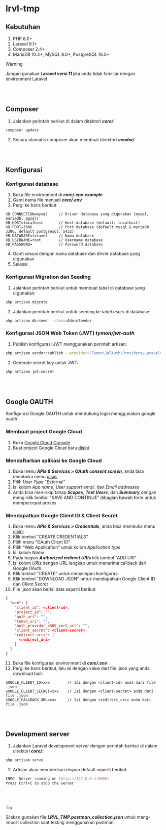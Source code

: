 # lrvl-tmp

## Kebutuhan

1. PHP 8.0+
2. Laravel 9.1+
3. Composer 2.4+
4. MariaDB 10.4+, MySQL 8.0+, PostgreSQL 16.0+

> [!WARNING]
> Jangan gunakan __Laravel versi 11__ jika anda tidak familiar dengan environment Laravel

<br><br>

## Composer

1. Jalankan perintah berikut di dalam direktori __*core/*__:

```bash
composer update
```

2. Secara otomatis composer akan membuat direktori __*vendor/*__

<br><br>

## Konfigurasi

### Konfigurasi database

1. Buka file environment di __*core/.env.example*__
2. Ganti nama file menjadi __*core/.env*__
3. Pergi ke baris berikut:

```env
DB_CONNECTION=mysql     // Driver database yang digunakan (mysql, mariadb, pgsql)
DB_HOST=localhost       // Host database (default: localhost)
DB_PORT=3306            // Port database (default mysql & mariadb: 3306, default postgresql: 5432)
DB_DATABASE=laravel     // Nama database
DB_USERNAME=root        // Username database
DB_PASSWORD=            // Password database
```

4. Ganti sesuai dengan nama database dan driver database yang digunakan
5. Selesai

### Konfigurasi Migration dan Seeding

1. Jalankan perintah berikut untuk membuat tabel di database yang digunakan:

```bash
php artisan migrate
```

2. Jalankan perintah berikut untuk seeding ke tabel *users* di database:

```bash
php artisan db:seed --class=AdminSeeder
```

### Konfigurasi JSON Web Token (JWT) *tymon/jwt-auth*

1. Publish konfigurasi JWT menggunakan perintah artisan:

```bash
php artisan vendor:publish --provider="Tymon\JWTAuth\Providers\LaravelServiceProvider"
```

2. Generate secret key untuk JWT:

```bash
php artisan jwt:secret
```

<br><br>

## Google OAUTH

Konfigurasi Google OAUTH untuk mendukung login menggunakan google oauth

### Membuat project Google Cloud

1. Buka <a href="https://console.cloud.google.com">Google Cloud Console</a>
2. Buat project Google Cloud baru <a href="https://console.cloud.google.com/projectcreate">disini</a>

### Mendaftarkan aplikasi ke Google Cloud

1. Buka menu __*APIs & Services > OAuth consent screen*__, anda bisa membuka menu <a href="https://console.cloud.google.com/apis/credentials/consent">disini</a>
2. Pilih *User Type* "External"
3. Isi kolom *App name*, *User support email*, dan *Email addresses*
4. Anda bisa men-skip tahap __*Scopes*__, __*Test Users*__, dan __*Summary*__ dengan meng-klik tombol "SAVE AND CONTINUE" dibagian bawah form untuk mempercepat proses

### Mendapatkan Google Client ID & Client Secret

1. Buka menu __*APIs & Services > Credentials*__, anda bisa membuka menu <a href="https://console.cloud.google.com/apis/credentials">disini</a>
2. Klik tombol "CREATE CREDENTIALS"
3. Pilih menu "OAuth Client ID"
4. Pilih "Web Application" untuk kolom *Application type*
5. Isi kolom *Name*
6. Pada bagian __*Authorized redirect URIs*__ klik tombol "ADD URI"
7. Isi kolom *URIs* dengan URL lengkap untuk menerima callback dari Google OAuth
8. Klik tombol "CREATE" untuk menyimpan konfigurasi
9. Klik tombol "DOWNLOAD JSON" untuk mendapatkan Google Client ID dan Client Secret
10. File .json akan berisi data seperti berikut:

```json
{
  "web": {
    "client_id": <client-id>,
    "project_id": "",
    "auth_uri": "",
    "token_uri": "",
    "auth_provider_x509_cert_url": "",
    "client_secret": <client-secret>,
    "redirect_uris": [
      <redirect_uri>
    ]
  }
}
```

11. Buka file konfigurasi environment di __*core/.env*__
12. Pergi ke baris berikut, lalu isi dengan value dari file .json yang anda download tadi:

```env
GOOGLE_CLIENT_ID=xxx        // Isi dengan <client-id> anda dari file .json
GOOGLE_CLIENT_SECRET=xxx    // Isi dengan <client-secret> anda dari file .json
GOOGLE_CALLBACK_URL=xxx     // Isi dengan <redirect_uri> anda dari file .json
```

<br><br>

## Development server

1. Jalankan Laravel development server dengan perintah berikut di dalam direktori __*core/*__:

```bash
php artisan serve
```

2. Artisan akan memberikan respon default seperti berikut:

```bash
INFO  Server running on [http://127.0.0.1:8000]
Press Ctrl+C to stop the server
```

<br><br>

> [!TIP]
> Silakan gunakan file __*LRVL_TMP.postman_collection.json*__ untuk meng-import collection saat testing menggunakan postman.

